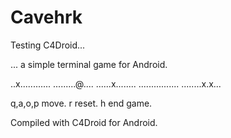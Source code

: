 Cavehrk
=======

Testing C4Droid...

... a simple terminal game for Android.

..x............
.........@....
......x........
................
........x.x...

q,a,o,p move.
r reset.
h end game.

Compiled with C4Droid for Android.